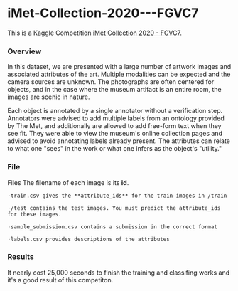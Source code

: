 # iMet-Collection-2020---FGVC7

This is a Kaggle Competition [iMet Collection 2020 - FGVC7](https://www.kaggle.com/c/imet-2020-fgvc7).

### Overview
In this dataset, we are presented with a large number of artwork images and associated attributes of the art. Multiple modalities can be expected and the camera sources are unknown. The photographs are often centered for objects, and in the case where the museum artifact is an entire room, the images are scenic in nature.

Each object is annotated by a single annotator without a verification step. Annotators were advised to add multiple labels from an ontology provided by The Met, and additionally are allowed to add free-form text when they see fit. They were able to view the museum's online collection pages and advised to avoid annotating labels already present. The attributes can relate to what one "sees" in the work or what one infers as the object's "utility."

### File
Files
The filename of each image is its **id**.

    ·train.csv gives the **attribute_ids** for the train images in /train
    
    ·/test contains the test images. You must predict the attribute_ids for these images.
    
    ·sample_submission.csv contains a submission in the correct format
    
    ·labels.csv provides descriptions of the attributes


### Results

It nearly cost 25,000 seconds to finish the training and classifing works and it's a good result of this competiton.

